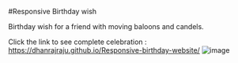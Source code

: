 #Responsive Birthday wish

Birthday wish for a friend with moving baloons and candels.

Click the link to see complete celebration :  https://dhanrajraju.github.io/Responsive-birthday-website/
![image](https://user-images.githubusercontent.com/112848411/234293258-1a6a28bc-52f8-486d-b139-c7ed230cbd58.png)

